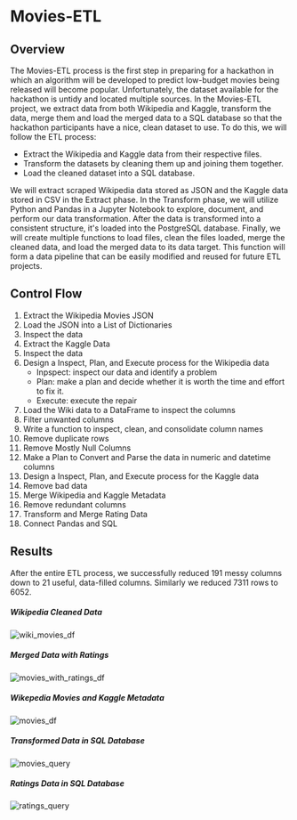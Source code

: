 # Movies-ETL
## Overview
The Movies-ETL process is the first step in preparing for a hackathon in which an algorithm will be developed to predict low-budget movies being released will become popular. Unfortunately, the dataset available for the hackathon is untidy and located multiple sources. In the Movies-ETL project, we extract data from both Wikipedia and Kaggle, transform the data, merge them and load the merged data to a SQL database so that the hackathon participants have a nice, clean dataset to use. To do this, we will follow the ETL process:
  * Extract the Wikipedia and Kaggle data from their respective files.
  * Transform the datasets by cleaning them up and joining them together.
  * Load the cleaned dataset into a SQL database.

We will extract scraped Wikipedia data stored as JSON and the Kaggle data stored in CSV in the Extract phase. In the Transform phase, we will utilize Python and Pandas in a Jupyter Notebook to explore, document, and perform our data transformation. After the data is transformed into a consistent structure, it's loaded into the PostgreSQL database.
Finally, we will create multiple functions to load files, clean the files loaded, merge the cleaned data, and load the merged data to its data target. This function will form a data pipeline that can be easily modified and reused for future ETL projects.

## Control Flow
1. Extract the Wikipedia Movies JSON
2. Load the JSON into a List of Dictionaries
3. Inspect the data
4. Extract the Kaggle Data
5. Inspect the data
6. Design a Inspect, Plan, and Execute process for the Wikipedia data
   * Inpspect:  inspect our data and identify a problem
   * Plan: make a plan and decide whether it is worth the time and effort to fix it.
   * Execute: execute the repair
 7. Load the Wiki data to a DataFrame to inspect the columns
 8. Filter unwanted columns
 9. Write a function to inspect, clean, and consolidate column names
 10. Remove duplicate rows
 11. Remove Mostly Null Columns
 12. Make a Plan to Convert and Parse the data in numeric and datetime columns
 13. Design a Inspect, Plan, and Execute process for the Kaggle data
 14. Remove bad data
 15. Merge Wikipedia and Kaggle Metadata
 16. Remove redundant columns
 17. Transform and Merge Rating Data
 18. Connect Pandas and SQL

## Results
After the entire ETL process, we successfully reduced 191 messy columns down to 21 useful, data-filled columns. Similarly we reduced 7311 rows to 6052.

##### Wikipedia Cleaned Data
![wiki_movies_df](https://user-images.githubusercontent.com/67847583/122330699-45504880-cef9-11eb-9eb3-e95be39276ec.png)
##### Merged Data with Ratings
![movies_with_ratings_df](https://user-images.githubusercontent.com/67847583/122330740-539e6480-cef9-11eb-88e7-82cf4fe0cae3.png)
##### Wikepedia Movies and Kaggle Metadata
![movies_df](https://user-images.githubusercontent.com/67847583/122330781-61ec8080-cef9-11eb-98b0-818de9ee5928.png)
##### Transformed Data in SQL Database
![movies_query](https://user-images.githubusercontent.com/67847583/122330816-716bc980-cef9-11eb-91ee-811226e79284.png)
##### Ratings Data in SQL Database
![ratings_query](https://user-images.githubusercontent.com/67847583/122330843-7b8dc800-cef9-11eb-923e-df9e71d6878c.png)

